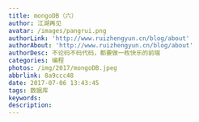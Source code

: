 ```yaml
---
title: mongoDB（六）
author: 江湖再见
avatar: /images/pangrui.png
authorLink: 'http://www.ruizhengyun.cn/blog/about'
authorAbout: 'http://www.ruizhengyun.cn/blog/about'
authorDesc: 不论码不码代码，都要做一枚快乐的前端
categories: 编程
photos: /img/2017/mongoDB.jpeg
abbrlink: 8a9ccc48
date: 2017-07-06 13:43:45
tags: 数据库
keywords:
description:
---
```


